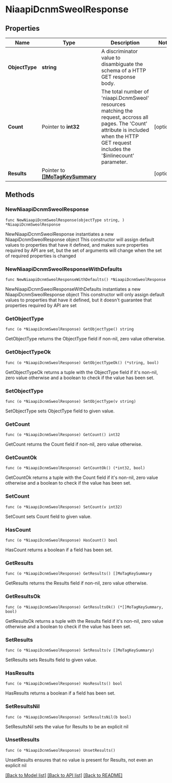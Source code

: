 # NiaapiDcnmSweolResponse

## Properties

Name | Type | Description | Notes
------------ | ------------- | ------------- | -------------
**ObjectType** | **string** | A discriminator value to disambiguate the schema of a HTTP GET response body. | 
**Count** | Pointer to **int32** | The total number of &#39;niaapi.DcnmSweol&#39; resources matching the request, accross all pages. The &#39;Count&#39; attribute is included when the HTTP GET request includes the &#39;$inlinecount&#39; parameter. | [optional] 
**Results** | Pointer to [**[]MoTagKeySummary**](mo.TagKeySummary.md) |  | [optional] 

## Methods

### NewNiaapiDcnmSweolResponse

`func NewNiaapiDcnmSweolResponse(objectType string, ) *NiaapiDcnmSweolResponse`

NewNiaapiDcnmSweolResponse instantiates a new NiaapiDcnmSweolResponse object
This constructor will assign default values to properties that have it defined,
and makes sure properties required by API are set, but the set of arguments
will change when the set of required properties is changed

### NewNiaapiDcnmSweolResponseWithDefaults

`func NewNiaapiDcnmSweolResponseWithDefaults() *NiaapiDcnmSweolResponse`

NewNiaapiDcnmSweolResponseWithDefaults instantiates a new NiaapiDcnmSweolResponse object
This constructor will only assign default values to properties that have it defined,
but it doesn't guarantee that properties required by API are set

### GetObjectType

`func (o *NiaapiDcnmSweolResponse) GetObjectType() string`

GetObjectType returns the ObjectType field if non-nil, zero value otherwise.

### GetObjectTypeOk

`func (o *NiaapiDcnmSweolResponse) GetObjectTypeOk() (*string, bool)`

GetObjectTypeOk returns a tuple with the ObjectType field if it's non-nil, zero value otherwise
and a boolean to check if the value has been set.

### SetObjectType

`func (o *NiaapiDcnmSweolResponse) SetObjectType(v string)`

SetObjectType sets ObjectType field to given value.


### GetCount

`func (o *NiaapiDcnmSweolResponse) GetCount() int32`

GetCount returns the Count field if non-nil, zero value otherwise.

### GetCountOk

`func (o *NiaapiDcnmSweolResponse) GetCountOk() (*int32, bool)`

GetCountOk returns a tuple with the Count field if it's non-nil, zero value otherwise
and a boolean to check if the value has been set.

### SetCount

`func (o *NiaapiDcnmSweolResponse) SetCount(v int32)`

SetCount sets Count field to given value.

### HasCount

`func (o *NiaapiDcnmSweolResponse) HasCount() bool`

HasCount returns a boolean if a field has been set.

### GetResults

`func (o *NiaapiDcnmSweolResponse) GetResults() []MoTagKeySummary`

GetResults returns the Results field if non-nil, zero value otherwise.

### GetResultsOk

`func (o *NiaapiDcnmSweolResponse) GetResultsOk() (*[]MoTagKeySummary, bool)`

GetResultsOk returns a tuple with the Results field if it's non-nil, zero value otherwise
and a boolean to check if the value has been set.

### SetResults

`func (o *NiaapiDcnmSweolResponse) SetResults(v []MoTagKeySummary)`

SetResults sets Results field to given value.

### HasResults

`func (o *NiaapiDcnmSweolResponse) HasResults() bool`

HasResults returns a boolean if a field has been set.

### SetResultsNil

`func (o *NiaapiDcnmSweolResponse) SetResultsNil(b bool)`

 SetResultsNil sets the value for Results to be an explicit nil

### UnsetResults
`func (o *NiaapiDcnmSweolResponse) UnsetResults()`

UnsetResults ensures that no value is present for Results, not even an explicit nil

[[Back to Model list]](../README.md#documentation-for-models) [[Back to API list]](../README.md#documentation-for-api-endpoints) [[Back to README]](../README.md)


